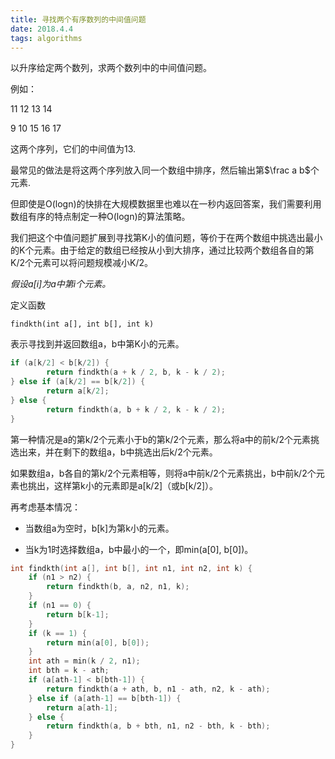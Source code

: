 ```yaml
---
title: 寻找两个有序数列的中间值问题
date: 2018.4.4
tags: algorithms
---
```


以升序给定两个数列，求两个数列中的中间值问题。

<!--more-->

例如：

11 12 13 14

9 10 15 16 17

这两个序列，它们的中间值为13.

最常见的做法是将这两个序列放入同一个数组中排序，然后输出第$\frac a b$个元素.

但即使是O(logn)的快排在大规模数据里也难以在一秒内返回答案，我们需要利用数组有序的特点制定一种O(logn)的算法策略。

我们把这个中值问题扩展到寻找第K小的值问题，等价于在两个数组中挑选出最小的K个元素。由于给定的数组已经按从小到大排序，通过比较两个数组各自的第K/2个元素可以将问题规模减小K/2。

*假设a[i]为a中第i个元素。*

定义函数
```
findkth(int a[], int b[], int k)
```
表示寻找到并返回数组a，b中第K小的元素。


```c
if (a[k/2] < b[k/2]) {
        return findkth(a + k / 2, b, k - k / 2);
} else if (a[k/2] == b[k/2]) {
        return a[k/2];
} else {
        return findkth(a, b + k / 2, k - k / 2);
}
```
第一种情况是a的第k/2个元素小于b的第k/2个元素，那么将a中的前k/2个元素挑选出来，并在剩下的数组a，b中挑选出后k/2个元素。

如果数组a，b各自的第k/2个元素相等，则将a中前k/2个元素挑出，b中前k/2个元素也挑出，这样第k小的元素即是a[k/2]（或b[k/2]）。

再考虑基本情况：
* 当数组a为空时，b[k]为第k小的元素。

* 当k为1时选择数组a，b中最小的一个，即min(a[0], b[0])。

```c
int findkth(int a[], int b[], int n1, int n2, int k) {
    if (n1 > n2) {
        return findkth(b, a, n2, n1, k);
    }
    if (n1 == 0) {
        return b[k-1];
    }
    if (k == 1) {
        return min(a[0], b[0]);
    }
    int ath = min(k / 2, n1);
    int bth = k - ath;
    if (a[ath-1] < b[bth-1]) {
        return findkth(a + ath, b, n1 - ath, n2, k - ath);
    } else if (a[ath-1] == b[bth-1]) {
        return a[ath-1];
    } else {
        return findkth(a, b + bth, n1, n2 - bth, k - bth);
    }
}
```
